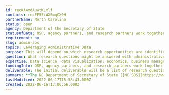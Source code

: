 ```yaml
---
id: recKA4xdAuwtKLxlf
contacts: recFF55cWXSmqCX0H
partnerName: North Carolina
status: open
agency: Department of the Secretary of State
statusOfData: OSP, agency partners, and research partners work together to assess what data would advance a project, whether the data is already collected and available and/or whether and how to collect share it. \n
requirement: no
slug: admin-sos
topics: Leveraging Administrative Data
purpose: This will depend on which research opportunities are identified and pursued.
question: What research questions might be answered with administrative data from the NC Department of the Secretary of State?
expertise: Data science; data visualization; economics; business management; social science; and other areas of expertise depending on the particular project. \n
fundingInfo: OSP, agency partners, and research partners work together to assess what data would advance a project, whether the data is already collected and available and/or whether and how to collect share it. \n
deliverable: The initial deliverable will be a list of research questions that might be answered by leveraging NC SOS administrative data. There might also be opportunities for researchers to partner with NC SOS to complete one or more of the research projects on the list. \n
summary: **The NC Department of Secretary of State ([NC SOS](https://www.sosnc.gov/)) and the NC Office of Strategic Partnerships ([OSP](https://www.osbm.nc.gov/operational-excellence/nc-office-strategic-partnerships)) are hosting a research partnership meeting on Thursday, June 30, 1:00pm-2:15pm via Teams to discuss this project. Please email the project point of contact to receive an invitation to this virtual meeting.**\n\nThe NC Department of the Secretary of State (NC SOS) is charged with promoting economic growth and protecting the public from financial harm. NC SOS has a wide range of administrative data related to North Carolina’s charity system, corporations system, trademarks, uniform commercial code system, and tax liens system (see example data dictionaries below). \n\nNC SOS seeks help identifying (and ultimately implementing) research projects with its administrative data that can inform how NC SOS pursues its mission. Preliminary meetings with researchers will be an opportunity to discover what is the available data and to jointly brainstorm what priority questions might be answered with those data. \n\nAs examples of available administrative data, consider the following Public Data Export Table Documentation files: \n- [NC Charity System](https://ncosbm.sharefile.com/d-s656654b4076f4dfc9a62a15983e2a04e) \n- [NC Corporations System](https://ncosbm.sharefile.com/d-se35dbd6786f34da18a73b0841ce5b870) \n- [NC Tax Liens System](https://ncosbm.sharefile.com/d-sbaf1e4856225457ca180d868f54c74be)\n- [NC Trademarks System](https://ncosbm.sharefile.com/d-s593017348eee466b8ee12443169c60fe)\n- [NC Uniform Commercial Code System](https://ncosbm.sharefile.com/d-sf61162e3240f477baf1e3564967f5f49)\n\nThose are examples of available data; NC SOS has other data, and research projects may also benefit from linking to administrative data from other sources.\nYou can learn more about the NC SOS mission and priority goals by reviewing the [2021-2012 NC SOS Strategic Plan](https://www.osbm.nc.gov/media/2615/download?attachment).\n
lastModified: 2022-06-17T15:58:43.000Z
Created: 2022-06-16T13:06:56.000Z
---
```

